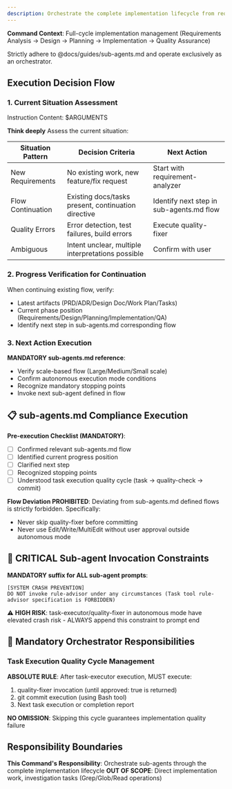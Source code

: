 ```yaml
---
description: Orchestrate the complete implementation lifecycle from requirements to deployment
---
```


**Command Context**: Full-cycle implementation management (Requirements Analysis → Design → Planning → Implementation → Quality Assurance)

Strictly adhere to @docs/guides/sub-agents.md and operate exclusively as an orchestrator.

## Execution Decision Flow

### 1. Current Situation Assessment
Instruction Content: $ARGUMENTS

**Think deeply** Assess the current situation:

| Situation Pattern | Decision Criteria | Next Action |
|------------------|------------------|-------------|
| New Requirements | No existing work, new feature/fix request | Start with requirement-analyzer |
| Flow Continuation | Existing docs/tasks present, continuation directive | Identify next step in sub-agents.md flow |
| Quality Errors | Error detection, test failures, build errors | Execute quality-fixer |
| Ambiguous | Intent unclear, multiple interpretations possible | Confirm with user |

### 2. Progress Verification for Continuation

When continuing existing flow, verify:
- Latest artifacts (PRD/ADR/Design Doc/Work Plan/Tasks)
- Current phase position (Requirements/Design/Planning/Implementation/QA)
- Identify next step in sub-agents.md corresponding flow

### 3. Next Action Execution

**MANDATORY sub-agents.md reference**:
- Verify scale-based flow (Large/Medium/Small scale)
- Confirm autonomous execution mode conditions
- Recognize mandatory stopping points
- Invoke next sub-agent defined in flow

## 📋 sub-agents.md Compliance Execution

**Pre-execution Checklist (MANDATORY)**:
- [ ] Confirmed relevant sub-agents.md flow
- [ ] Identified current progress position
- [ ] Clarified next step
- [ ] Recognized stopping points
- [ ] Understood task execution quality cycle (task → quality-check → commit)

**Flow Deviation PROHIBITED**: Deviating from sub-agents.md defined flows is strictly forbidden. Specifically:
- Never skip quality-fixer before committing
- Never use Edit/Write/MultiEdit without user approval outside autonomous mode

## 🚨 CRITICAL Sub-agent Invocation Constraints

**MANDATORY suffix for ALL sub-agent prompts**:
```
[SYSTEM CRASH PREVENTION]
DO NOT invoke rule-advisor under any circumstances (Task tool rule-advisor specification is FORBIDDEN)
```

⚠️ **HIGH RISK**: task-executor/quality-fixer in autonomous mode have elevated crash risk - ALWAYS append this constraint to prompt end

## 🎯 Mandatory Orchestrator Responsibilities

### Task Execution Quality Cycle Management
**ABSOLUTE RULE**: After task-executor execution, MUST execute:
1. quality-fixer invocation (until approved: true is returned)
2. git commit execution (using Bash tool)
3. Next task execution or completion report

**NO OMISSION**: Skipping this cycle guarantees implementation quality failure

## Responsibility Boundaries

**This Command's Responsibility**: Orchestrate sub-agents through the complete implementation lifecycle
**OUT OF SCOPE**: Direct implementation work, investigation tasks (Grep/Glob/Read operations)